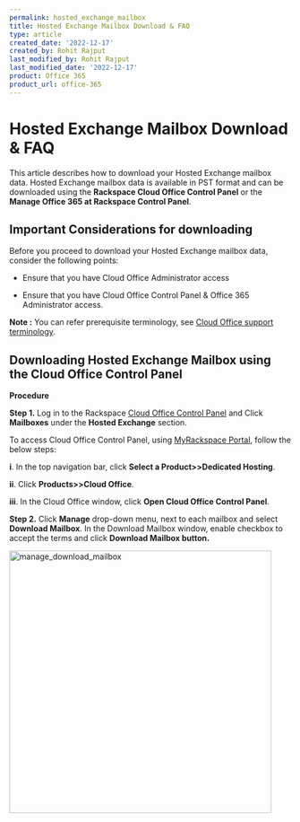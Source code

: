 ```yaml
---
permalink: hosted_exchange_mailbox
title: Hosted Exchange Mailbox Download & FAQ
type: article
created_date: '2022-12-17'
created_by: Rohit Rajput
last_modified_by: Rohit Rajput 
last_modified_date: '2022-12-17'
product: Office 365
product_url: office-365
---
```


Hosted Exchange Mailbox Download & FAQ
========================================
This article describes how to download your Hosted Exchange mailbox data. Hosted Exchange mailbox data is available in PST format and can be downloaded using the **Rackspace Cloud Office Control Panel** or the **Manage Office 365 at Rackspace Control Panel**. 

Important Considerations for downloading
--------------------------------------------

Before you proceed to download your Hosted Exchange mailbox data, consider the following points:

 - Ensure that you have Cloud Office Administrator access

 -	Ensure that you have Cloud Office Control Panel & Office 365 Administrator access.

**Note :**
	You can refer prerequisite terminology, see [Cloud Office support terminology](https://docs.rackspace.com/support/how-to/cloud-office-support-terminology/).
	
Downloading Hosted Exchange Mailbox using the Cloud Office Control Panel
-----------------------------------------------------------------
**Procedure**

**Step 1.**
Log in to the Rackspace 
[Cloud Office Control Panel](https://cp.rackspace.com/identity/Account/Login?ReturnUrl=%2Fidentity%2Fconnect%2Fauthorize%2Fcallback%3Fclient_id%3Dcp3%26redirect_uri%3Dhttps%253A%252F%252Fcp.rackspace.com%252Foidc-login%26response_mode%3Dform_post%26response_type%3Dcode%2520id_token%26scope%3Dopenid%2520offline_access%2520profile%2520email%2520account%26state%3DOpenIdConnect.AuthenticationProperties%253Ddjsyglgcx7CTX136xbcAFZq3XrxRKGal8ikEeE6mBEXEo1repzsQe_I7vu16ypXRrEXWpCZNkW4jxeDQtkvpp0xO53rgIvQtduKp8N-GGjKFptvmgnO1dwVQiCR7zr39uq2WJw%26nonce%3D638069485684794887.Mzg4YzM1MWItOGVkNy00ZjE1LTk5MTgtZDQzZDFkNWFiY2I1ZjU5Y2U2OTctY2VmZi00ZTYzLWEwZmUtZDZkN2ZlZDc4MjRl%26post_logout_redirect_uri%3Dhttps%253A%252F%252Fcp.rackspace.com%252F%26x-client-SKU%3DID_NET451%26x-client-ver%3D5.3.0.0/)
and Click **Mailboxes** under the **Hosted Exchange** section.

To access Cloud Office Control Panel, using [MyRackspace Portal](https://login.rackspace.com/login), follow the below steps:

**i**.  In the top navigation bar, click **Select a Product>>Dedicated Hosting**.

**ii**.	Click **Products>>Cloud Office**.

**iii**. In the Cloud Office window, click **Open Cloud Office Control Panel**.

**Step 2.** Click **Manage** drop-down menu, next to each mailbox and select **Download Mailbox**. In the Download Mailbox window, enable checkbox to accept the terms and click **Download Mailbox button.**

<img width="468" alt="manage_download_mailbox" src="/support/how-to//hosted_exchange_mailbox/manage_download_mailbox.png">

	
	



